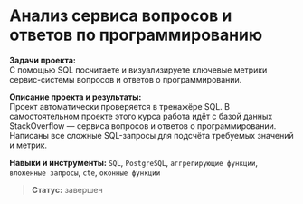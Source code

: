 # Анализ сервиса вопросов и ответов по программированию

**Задачи проекта:**<br>
С помощью SQL посчитаете и визуализируете ключевые метрики сервис-системы вопросов и ответов о программировании.

**Описание проекта и результаты:**<br>
Проект автоматически проверяется в тренажёре SQL. В самостоятельном проекте этого курса работа 
идёт с базой данных StackOverflow — сервиса вопросов и ответов о программировании. <br>
Написаны все сложные SQL-запросы для подсчёта требуемых значений и метрик.

**Навыки и инструменты:**
`SQL`, `PostgreSQL`, `аггрегирующие функции`, `вложенные запросы`, `cte`, `оконные функции`

>  **Статус:** завершен  
